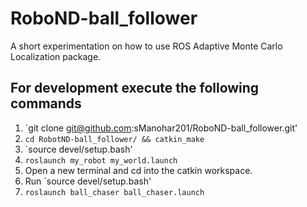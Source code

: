 # RoboND-ball_follower
A short experimentation on how to use ROS Adaptive Monte Carlo Localization package.  

## For development execute the following commands
1. `git clone git@github.com:sManohar201/RoboND-ball_follower.git'
2. `cd RobotND-ball_follower/ && catkin_make`
3. `source devel/setup.bash'
4. `roslaunch my_robot my_world.launch`
5. Open a new terminal and cd into the catkin workspace.
6. Run `source devel/setup.bash'
7. `roslaunch ball_chaser ball_chaser.launch`
